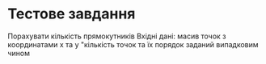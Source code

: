 # Тестове завдання

Порахувати кількість прямокутників
Вхідні дані: масив точок з координатами x та y
"кількість точок та їх порядок заданий випадковим чином